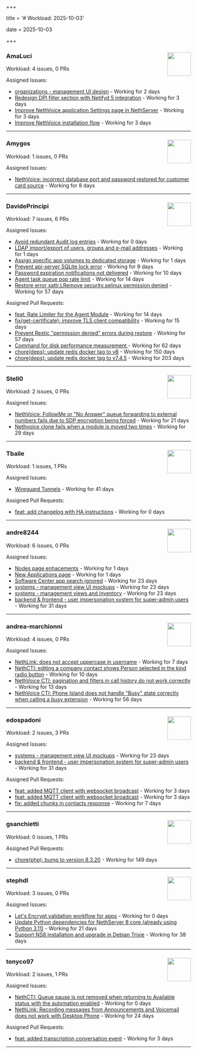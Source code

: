 +++

title = '# Workload: 2025-10-03'

date = 2025-10-03

+++

### AmaLuci <img src='https://avatars.githubusercontent.com/u/166636295?v=4&s=64' width='64' height='64' style='float:right;' /> ###
Workload: 4 issues, 0 PRs


Assigned Issues:
- [organizations - management UI design](https://github.com/NethServer/my/issues/24) - Working for 2 days
- [Redesign DPI filter section with Netifyd 5 integration](https://github.com/NethServer/dev/issues/7662) - Working for 3 days
- [Improve NethVoice application Settings page in NethServer](https://github.com/NethServer/dev/issues/7660) - Working for 3 days
- [Improve NethVoice installation flow](https://github.com/NethServer/dev/issues/7659) - Working for 3 days
---

### Amygos <img src='https://avatars.githubusercontent.com/u/510232?v=4&s=64' width='64' height='64' style='float:right;' /> ###
Workload: 1 issues, 0 PRs


Assigned Issues:
- [NethVoice: incorrect database port and password restored for customer card source](https://github.com/NethServer/dev/issues/7654) - Working for 8 days
---

### DavidePrincipi <img src='https://avatars.githubusercontent.com/u/2920838?v=4&s=64' width='64' height='64' style='float:right;' /> ###
Workload: 7 issues, 6 PRs


Assigned Issues:
- [Avoid redundant Audit log entries](https://github.com/NethServer/dev/issues/7668) - Working for 0 days
- [LDAP import/export of users, groups and e-mail addresses](https://github.com/NethServer/dev/issues/7666) - Working for 1 days
- [Assign specific app volumes to dedicated storage](https://github.com/NethServer/dev/issues/7665) - Working for 1 days
- [Prevent api-server SQLite lock error](https://github.com/NethServer/dev/issues/7651) - Working for 9 days
- [Password expiration notifications not delivered](https://github.com/NethServer/dev/issues/7644) - Working for 10 days
- [Agent task queue pop rate limit](https://github.com/NethServer/dev/issues/7636) - Working for 14 days
- [Restore error xattr.LRemove security.selinux permission denied](https://github.com/NethServer/dev/issues/7598) - Working for 57 days

Assigned Pull Requests:
- [feat: Rate Limiter for the Agent Module](https://github.com/NethServer/ns8-core/pull/938) - Working for 14 days
- [fix(get-certificate): improve TLS client compatibility](https://github.com/NethServer/ns8-core/pull/937) - Working for 15 days
- [Prevent Restic "permission denied" errors during restore](https://github.com/NethServer/ns8-core/pull/920) - Working for 57 days
- [Command for disk performance measurement ](https://github.com/NethServer/ns8-core/pull/915) - Working for 62 days
- [chore(deps): update redis docker tag to v8](https://github.com/NethServer/ns8-core/pull/874) - Working for 150 days
- [chore(deps): update redis docker tag to v7.4.5](https://github.com/NethServer/ns8-core/pull/830) - Working for 203 days
---

### Stell0 <img src='https://avatars.githubusercontent.com/u/4547897?v=4&s=64' width='64' height='64' style='float:right;' /> ###
Workload: 2 issues, 0 PRs


Assigned Issues:
- [NethVoice: FollowMe or "No Answer" queue forwarding to external numbers fails due to SDP encryption being forced](https://github.com/NethServer/dev/issues/7627) - Working for 21 days
- [Nethvoice clone fails when a module is moved two times](https://github.com/NethServer/dev/issues/7616) - Working for 29 days
---

### Tbaile <img src='https://avatars.githubusercontent.com/u/8052641?v=4&s=64' width='64' height='64' style='float:right;' /> ###
Workload: 1 issues, 1 PRs


Assigned Issues:
- [Wireguard Tunnels](https://github.com/NethServer/nethsecurity/issues/1352) - Working for 41 days

Assigned Pull Requests:
- [feat: add changelog with HA instructions](https://github.com/NethServer/nethsecurity-docs/pull/209) - Working for 0 days
---

### andre8244 <img src='https://avatars.githubusercontent.com/u/4612169?v=4&s=64' width='64' height='64' style='float:right;' /> ###
Workload: 6 issues, 0 PRs


Assigned Issues:
- [Nodes page enhacements](https://github.com/NethServer/dev/issues/7664) - Working for 1 days
- [New Applications page](https://github.com/NethServer/dev/issues/7663) - Working for 1 days
- [Software Center app search ignored](https://github.com/NethServer/dev/issues/7620) - Working for 23 days
- [systems - management view UI mockups](https://github.com/NethServer/my/issues/23) - Working for 23 days
- [systems - management views and inventory](https://github.com/NethServer/my/issues/22) - Working for 23 days
- [backend & frontend - user impersonation system for super-admin users](https://github.com/NethServer/my/issues/20) - Working for 31 days
---

### andrea-marchionni <img src='https://avatars.githubusercontent.com/u/6448460?v=4&s=64' width='64' height='64' style='float:right;' /> ###
Workload: 4 issues, 0 PRs


Assigned Issues:
- [NethLink: does not accept uppercase in username](https://github.com/NethServer/dev/issues/7656) - Working for 7 days
- [NethCTI: editing a company contact shows Person selected in the kind radio button](https://github.com/NethServer/dev/issues/7646) - Working for 10 days
- [NethVoice CTI: pagination and filters in call history do not work correctly](https://github.com/NethServer/dev/issues/7639) - Working for 13 days
- [NethVoice CTI: Phone Island does not handle "Busy" state correctly when calling a busy extension](https://github.com/NethServer/dev/issues/7599) - Working for 56 days
---

### edospadoni <img src='https://avatars.githubusercontent.com/u/6152486?v=4&s=64' width='64' height='64' style='float:right;' /> ###
Workload: 2 issues, 3 PRs


Assigned Issues:
- [systems - management view UI mockups](https://github.com/NethServer/my/issues/23) - Working for 23 days
- [backend & frontend - user impersonation system for super-admin users](https://github.com/NethServer/my/issues/20) - Working for 31 days

Assigned Pull Requests:
- [feat: added MQTT client with websocket broadcast](https://github.com/nethesis/ns8-nethvoice/pull/552) - Working for 3 days
- [feat: added MQTT client with websocket broadcast](https://github.com/nethesis/nethcti-middleware/pull/3) - Working for 3 days
- [fix: added chunks in contacts response](https://github.com/nethesis/ctiapp-authproxy/pull/14) - Working for 7 days
---

### gsanchietti <img src='https://avatars.githubusercontent.com/u/804596?v=4&s=64' width='64' height='64' style='float:right;' /> ###
Workload: 0 issues, 1 PRs


Assigned Pull Requests:
- [chore(php): bump to version 8.3.20](https://github.com/NethServer/ns8-webtop/pull/120) - Working for 149 days
---

### stephdl <img src='https://avatars.githubusercontent.com/u/3164851?v=4&s=64' width='64' height='64' style='float:right;' /> ###
Workload: 3 issues, 0 PRs


Assigned Issues:
- [Let's Encrypt validation workflow for apps](https://github.com/NethServer/dev/issues/7669) - Working for 0 days
- [Update Python dependencies for NethServer 8 core (already using Python 3.11)](https://github.com/NethServer/dev/issues/7625) - Working for 21 days
- [Support NS8 installation and upgrade in Debian Trixie](https://github.com/NethServer/dev/issues/7608) - Working for 38 days
---

### tonyco97 <img src='https://avatars.githubusercontent.com/u/36625268?v=4&s=64' width='64' height='64' style='float:right;' /> ###
Workload: 2 issues, 1 PRs


Assigned Issues:
- [NethCTI: Queue pause is not removed when returning to Available status with the automation enabled](https://github.com/NethServer/dev/issues/7671) - Working for 0 days
- [NethLink: Recording messages from Announcements and Voicemail does not work with Desktop Phone](https://github.com/NethServer/dev/issues/7619) - Working for 24 days

Assigned Pull Requests:
- [feat: added transcription conversation event](https://github.com/nethesis/phone-island/pull/115) - Working for 3 days
---

